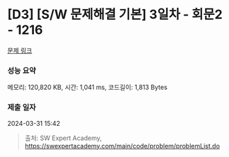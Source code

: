 # [D3] [S/W 문제해결 기본] 3일차 - 회문2 - 1216 

[문제 링크](https://swexpertacademy.com/main/code/problem/problemDetail.do?contestProbId=AV14Rq5aABUCFAYi) 

### 성능 요약

메모리: 120,820 KB, 시간: 1,041 ms, 코드길이: 1,813 Bytes

### 제출 일자

2024-03-31 15:42



> 출처: SW Expert Academy, https://swexpertacademy.com/main/code/problem/problemList.do